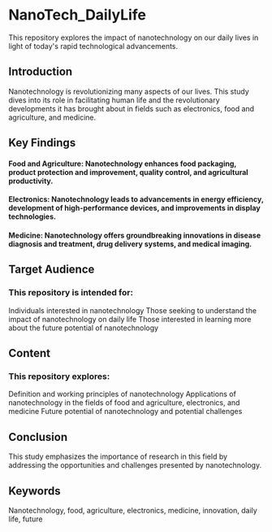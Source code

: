 # NanoTech_DailyLife
This repository explores the impact of nanotechnology on our daily lives in light of today's rapid technological advancements.
## Introduction
Nanotechnology is revolutionizing many aspects of our lives. This study dives into its role in facilitating human life and the revolutionary developments it has brought about in fields such as electronics, food and agriculture, and medicine.
## Key Findings
#### Food and Agriculture: Nanotechnology enhances food packaging, product protection and improvement, quality control, and agricultural productivity.
#### Electronics: Nanotechnology leads to advancements in energy efficiency, development of high-performance devices, and improvements in display technologies.
#### Medicine: Nanotechnology offers groundbreaking innovations in disease diagnosis and treatment, drug delivery systems, and medical imaging.
## Target Audience
### This repository is intended for:
Individuals interested in nanotechnology
Those seeking to understand the impact of nanotechnology on daily life
Those interested in learning more about the future potential of nanotechnology
## Content
### This repository explores:
Definition and working principles of nanotechnology
Applications of nanotechnology in the fields of food and agriculture, electronics, and medicine
Future potential of nanotechnology and potential challenges
## Conclusion
This study emphasizes the importance of research in this field by addressing the opportunities and challenges presented by nanotechnology.
## Keywords
Nanotechnology, food, agriculture, electronics, medicine, innovation, daily life, future
